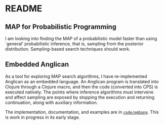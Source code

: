 # README #

## MAP for Probabilistic Programming ##

I am looking into finding the MAP of a probabilistic model faster than using 
`general' probabilistic inference, that is, sampling from the posterior distribution. 
Sampling-based search techniques should work.

## Embedded Anglican ##

As a tool for exploring MAP search algorithms, I have re-implemented Anglican
as an embedded language. An Anglican program is translated into Clojure through
a Clojure macro, and then the code (converted into CPS) is executed natively.
The points where inference algorithms must intervene and affect sampling are 
exposed by stopping the execution and returning continuation, along with auxiliary
information.

The implementation, documentation, and examples are in [`code/embang`](code/embang/). This is work
in progress in its early stage.
